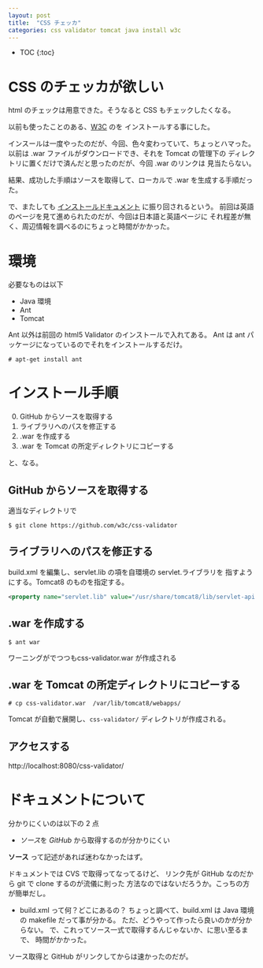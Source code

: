 ```yaml
---
layout: post
title:  "CSS チェッカ"
categories: css validator tomcat java install w3c
---
```

* TOC
{:toc}


# CSS のチェッカが欲しい

html のチェックは用意できた。そうなると CSS もチェックしたくなる。

以前も使ったことのある、[W3C](https://jigsaw.w3.org/css-validator/) のを
インストールする事にした。

インスールは一度やったのだが、今回、色々変わっていて、ちょっとハマった。
以前は .war ファイルがダウンロードでき、それを Tomcat の管理下の
ディレクトリに置くだけで済んだと思ったのだが、今回 .war のリンクは
見当たらない。

結果、成功した手順はソースを取得して、ローカルで .war を生成する手順だった。

で、またしても
[インストールドキュメント](https://jigsaw.w3.org/css-validator/DOWNLOAD.html)
に振り回されるという。
前回は英語のページを見て進められたのだが、今回は日本語と英語ページに
それ程差が無く、周辺情報を調べるのにちょっと時間がかかった。


# 環境
必要なものは以下

- Java 環境
- Ant
- Tomcat

Ant 以外は前回の html5 Validator のインストールで入れてある。
Ant は ant パッケージになっているのでそれをインストールするだけ。

```console
# apt-get install ant
```


# インストール手順

0. GitHub からソースを取得する
0. ライブラリへのパスを修正する
0. .war を作成する
0. .war を Tomcat の所定ディレクトリにコピーする

と、なる。

## GitHub からソースを取得する
適当なディレクトリで

```console
$ git clone https://github.com/w3c/css-validator
```

## ライブラリへのパスを修正する
build.xml を編集し、servlet.lib の項を自環境の servlet.ライブラリを
指すようにする。Tomcat8 のものを指定する。

```xml
<property name="servlet.lib" value="/usr/share/tomcat8/lib/servlet-api.jar"/>
```

## .war を作成する
```console
$ ant war
```
ワーニングがでつつもcss-validator.war が作成される


## .war を Tomcat の所定ディレクトリにコピーする

```console
# cp css-validator.war  /var/lib/tomcat8/webapps/
```
Tomcat が自動で展開し、`css-validator/` ディレクトリが作成される。


## アクセスする

http://localhost:8080/css-validator/


# ドキュメントについて
分かりにくいのは以下の 2 点

- *ソース*を *GitHub* から取得するのが分かりにくい

**ソース** って記述があれば迷わなかったはず。

ドキュメントでは CVS で取得ってなってるけど、
リンク先が GitHub なのだから git で clone するのが流儀に則った
方法なのではないだろうか。こっちの方が簡単だし。


- build.xml って何？どこにあるの？
ちょっと調べて、build.xml は Java 環境の makefile だって事が分かる。
ただ、どうやって作ったら良いのかが分からない。
で、これってソース一式で取得するんじゃないか、に思い至るまで、
時間がかかった。

ソース取得と GitHub がリンクしてからは速かったのだが。

